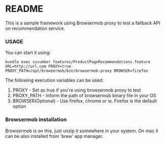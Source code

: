 # README #

This is a sample framework using Browsermob proxy to test a fallback API on recommendation service.

### USAGE ###

You can start it using:
```
bundle exec cucumber features/ProductPageRecommendations.feature URL=http://url.com PROXY=true PROXY_PATH=/opt/browsermob/bin/browsermob-proxy BROWSER=firefox
```

The following execution variables can be used:

1. PROXY - Set as true if you're using browsermob proxy to test
2. PROXY_PATH - Inform the path of browsermob binary file in your OS
3. BROWSER(Optional) - Use firefox, chrome or ie. Firefox is the default option

### Browsermob installation ###
Browsermob is on this, just unzip it somewhere in your system. On mac it can be also installed from 'brew' app manager.